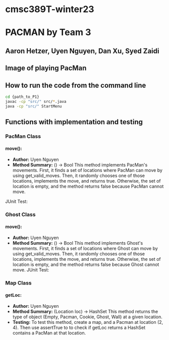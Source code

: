# cmsc389T-winter23
# PACMAN by Team 3
## Aaron Hetzer, Uyen Nguyen, Dan Xu, Syed Zaidi

## Image of playing PacMan

## How to run the code from the command line
```bash
cd {path_to_P1}
javac -cp "src/" src/*.java
java -cp "src/" StartMenu
```

## Functions with implementation and testing
### PacMan Class
####
#### move():
- **Author:** Uyen Nguyen
- **Method Summary:** () -> Bool
This method implements PacMan's movements. First, it finds a set of locations where PacMan can move by using get_valid_moves. Then, it randomly chooses one of those locations, implements the move, and returns true. Otherwise, the set of location is empty, and the method returns false because PacMan cannot move.


JUnit Test:
####
####
### Ghost Class
####
#### move():
- **Author:** Uyen Nguyen
- **Method Summary:** () -> Bool
This method implements Ghost's movements. First, it finds a set of locations where Ghost can move by using get_valid_moves. Then, it randomly chooses one of those locations, implements the move, and returns true. Otherwise, the set of location is empty, and the method returns false because Ghost cannot move.
JUnit Test:
####
####
### Map Class
####
#### getLoc:
- **Author:** Uyen Nguyen
- **Method Summary:** (Location loc) -> HashSet<Type>
This method returns the type of object (Empty, Pacman, Cookie, Ghost, Wall) at a given location.
- **Testing:** To test this method, create a map, and a Pacman at location (2, 4). Then use assertTrue to to check if getLoc returns a HashSet contains a PacMan at that location.
####
####


